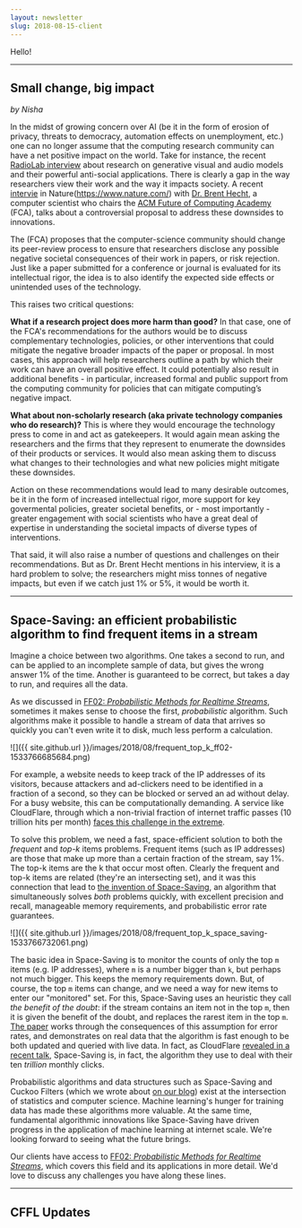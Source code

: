 ```yaml
---
layout: newsletter
slug: 2018-08-15-client
---
```


Hello!

---
## Small change, big impact
_by Nisha_

In the midst of growing concern over AI (be it in the form of erosion of privacy, threats to democracy, automation effects 
on unemployment, etc.) one can no longer assume that the computing research community can have a net positive impact on 
the world. Take for instance, the recent [RadioLab interview](https://www.wnycstudios.org/story/breaking-news) about research 
on generative visual and audio models and their powerful anti-social applications. There is clearly a gap in the way 
researchers view their work and the way it impacts society. A recent [intervie](https://www.nature.com/articles/d41586-018-05791-w) in Nature(https://www.nature.com/) with [Dr. Brent Hecht](http://www.brenthecht.com/), a computer scientist who chairs the [ACM Future of Computing Academy](https://acm-fca.org/) (FCA), talks about a controversial proposal to address these downsides to innovations. 

The (FCA) proposes that the computer-science community should change its peer-review process to ensure that researchers disclose any possible negative societal consequences of their work in papers, or risk rejection. Just like a paper submitted for a conference or journal is evaluated for its intellectual rigor, the idea is to also identify the expected side effects or unintended uses of the technology.

This raises two critical questions:   

**What if a research project does more harm than good?** In that case, one of the FCA's recommendations for the authors would be to discuss complementary technologies, policies, or other interventions that could mitigate the negative broader impacts of the paper or proposal. In most cases, this approach will help researchers outline a path by which their work can have an overall positive effect. It could potentially also result in additional benefits - in particular, increased formal and public support from the computing community for policies that can mitigate computing’s negative impact. 

**What about non-scholarly research (aka private technology companies who do research)?** This is where they would encourage 
the technology press to come in and act as gatekeepers. It would again mean asking the researchers and the firms that they
represent to enumerate the downsides of their products or services. It would also mean asking them to discuss what changes to their technologies and what new policies might mitigate these downsides.

Action on these recommendations would lead to many desirable outcomes, be it in the form of increased intellectual rigor, more 
support for key govermental policies, greater societal benefits, or - most importantly - greater engagement with social scientists who have a great deal of expertise in understanding the societal impacts of diverse types of interventions. 

That said, it will also raise a number of questions and challenges on their recommendations. But as Dr. Brent Hecht mentions in his interview, it is a hard problem to solve; the researchers might miss tonnes of negative impacts, but even if we catch just 1% or 5%, it would be worth it.

---
## Space-Saving: an efficient probabilistic algorithm to find frequent items in a stream

Imagine a choice between two algorithms. One takes a second to run, and can be
applied to an incomplete sample of data, but gives the wrong answer 1% of the
time. Another is guaranteed to be correct, but takes a day to run, and requires
all the data.

As we discussed in [FF02: _Probabilistic Methods for Realtime
Streams_](https://clients.fastforwardlabs.com/ff02/report), sometimes it makes
sense to choose the first, _probabilistic_ algorithm. Such algorithms make it
possible to handle a stream of data that arrives so quickly you can't even
write it to disk, much less perform a calculation.

![]({{ site.github.url }}/images/2018/08/frequent_top_k_ff02-1533766685684.png)

For example, a website needs to keep track of the IP addresses of its visitors,
because attackers and ad-clickers need to be identified in a fraction of a
second, so they can be blocked or served an ad without delay. For a busy
website, this can be computationally demanding. A service like CloudFlare,
through which a non-trivial fraction of internet traffic passes (10 trillion
hits per month) [faces this challenge in the
extreme](https://www.dotconferences.com/2015/06/john-graham-cumming-i-got-10-trillion-problems-but-logging-aint-one).

To solve this problem, we need a fast, space-efficient solution to both the
_frequent_ and _top-k_ items problems. Frequent items (such as IP addresses)
are those that make up more than a certain fraction of the stream, say 1%. The
top-k items are the k that occur most often. Clearly the frequent and top-k
items are related (they're an intersecting set), and it was this connection
that lead to [the invention of
Space-Saving](https://www.cs.ucsb.edu/research/tech-reports/2005-23), an
algorithm that simultaneously solves _both_ problems quickly, with excellent
precision and recall, manageable memory requirements, and probabilistic error
rate guarantees.

![]({{ site.github.url }}/images/2018/08/frequent_top_k_space_saving-1533766732061.png)

The basic idea in Space-Saving is to monitor the counts of only the top `m`
items (e.g. IP addresses), where `m` is a number bigger than `k`, but perhaps
not much bigger. This keeps the memory requirements down. But, of course, the top
`m` items can change, and we need a way for new items to enter our "monitored"
set. For this, Space-Saving uses an heuristic they call _the benefit of the
doubt_: if the stream contains an item not in the top `m`, then it is given the
benefit of the doubt, and replaces the rarest item in the top `m`. [The
paper](https://www.cs.ucsb.edu/research/tech-reports/2005-23) works through the
consequences of this assumption for error rates, and demonstrates on real data
that the algorithm is fast enough to be both updated and queried with live
data. In fact, as CloudFlare [revealed in a recent
talk](https://www.dotconferences.com/2015/06/john-graham-cumming-i-got-10-trillion-problems-but-logging-aint-one),
Space-Saving is, in fact, the algorithm they use to deal with their ten
_trillion_ monthly clicks.

Probabilistic algorithms and data structures such as Space-Saving and Cuckoo
Filters (which we wrote about [on our
blog](https://blog.fastforwardlabs.com/2016/11/23/probabilistic-data-structure-showdown-cuckoo.html))
exist at the intersection of statistics and computer science. Machine
learning's hunger for training data has made these algorithms more valuable. At
the same time, fundamental algorithmic innovations like Space-Saving have
driven progress in the application of machine learning at internet scale. We're
looking forward to seeing what the future brings.

Our clients have access to [FF02: _Probabilistic Methods for
Realtime Streams_](https://clients.fastforwardlabs.com/ff02/report), which
covers this field and its applications in more detail. We'd love to discuss any
challenges you have along these lines.

---

## CFFL Updates

